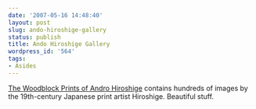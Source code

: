 ```yaml
---
date: '2007-05-16 14:48:40'
layout: post
slug: ando-hiroshige-gallery
status: publish
title: Ando Hiroshige Gallery
wordpress_id: '564'
tags:
- Asides
---
```


[The Woodblock Prints of Andro Hiroshige](http://www.hiroshige.org.uk/index.html) contains hundreds of images by the 19th-century Japanese print artist Hiroshige. Beautiful stuff.
